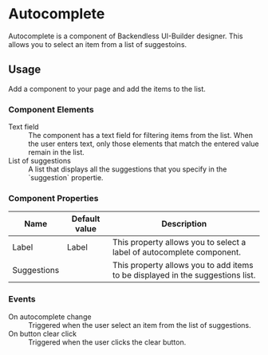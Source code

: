 # Autocomplete

Autocomplete is a component of Backendless UI-Builder designer. This allows you to select an item from a list of suggestoins.

## Usage

Add a component to your page and add the items to the list.

### Component Elements

<dl>
<dt>Text field</dt>
<dd>The component has a text field for filtering items from the list. When the user enters text, only those elements that match the entered value remain in the list.</dd>
<dt>List of suggestions</dt>
<dd>A list that displays all the suggestions that you specify in the `suggestion` propertie.</dd>
</dl>

### Component Properties

  Name              | Default value     | Description
 -------------------|-------------------|-------------------------------------------------------------------------------------
  Label             | Label             | This property allows you to select a label of autocomplete component.
  Suggestions       |                   | This property allows you to add items to be displayed in the suggestions list.

### Events

<dl>
<dt>On autocomplete change</dt>
<dd>Triggered when the user select an item from the list of suggestions.</dd>
<dt>On button clear click</dt>
<dd>Triggered when the user clicks the clear button.</dd>
</dl>
